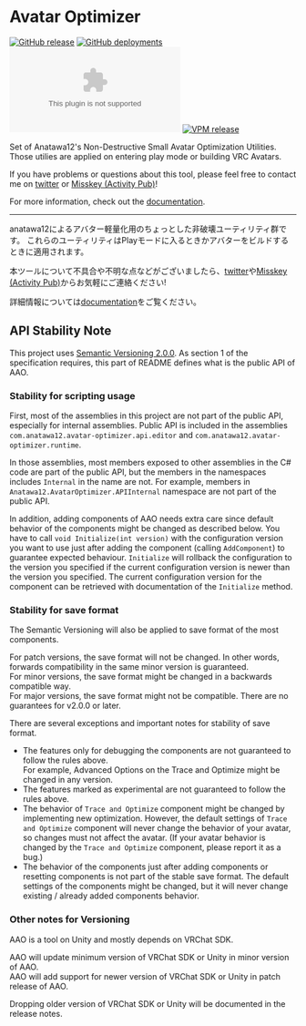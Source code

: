 Avatar Optimizer
====



[![GitHub release][shields-latest-release]][github-latest]
[![GitHub deployments][shields-deployment-master]][github-latest]
[![GitHub deployments][shields-deployment-vpm]][vpm-repository]
[![VPM release][shields-vpm]][vpm-repository]

[shields-latest-release]: https://img.shields.io/github/v/release/anatawa12/AvatarOptimizer?display_name=tag&sort=semver
[shields-deployment-vpm]: https://img.shields.io/github/deployments/anatawa12/AvatarOptimizer/vpm.anatawa12.com?label=VPM%20Deployment
[shields-deployment-master]: https://img.shields.io/github/deployments/anatawa12/AvatarOptimizer/master%20branch?label=Deployment
[shields-vpm]: https://img.shields.io/vpm/v/com.anatawa12.avatar-optimizer?repository_url=https%3A%2F%2Fvpm.anatawa12.com%2Fvpm.json

Set of Anatawa12's Non-Destructive Small Avatar Optimization Utilities.
Those utilies are applied on entering play mode or building VRC Avatars.

If you have problems or questions about this tool, please feel free to contact me on [twitter][twitter] or [Misskey (Activity Pub)][misskey]!

For more information, check out the [documentation].

---

anatawa12によるアバター軽量化用のちょっとした非破壊ユーティリティ群です。
これらのユーティリティはPlayモードに入るときかアバターをビルドするときに適用されます。

本ツールについて不具合や不明な点などがございましたら、[twitter][twitter]や[Misskey (Activity Pub)][misskey]からお気軽にご連絡ください!

詳細情報については[documentation][documentation-ja]をご覧ください。

[documentation]: https://vpm.anatawa12.com/avatar-optimizer/en/
[documentation-ja]: https://vpm.anatawa12.com/avatar-optimizer/ja/

[twitter]: https://go.anatawa12.com/twitter.vrchat
[misskey]: https://go.anatawa12.com/misskey.vrchat
[vpm-repository]: https://vpm.anatawa12.com/
[github-latest]: https://github.com/anatawa12/AvatarOptimizer/releases/latest

## API Stability Note

This project uses [Semantic Versioning 2.0.0](https://semver.org/spec/v2.0.0.html).
As section 1 of the specification requires, this part of README defines what is the public API of AAO.

### Stability for scripting usage

First, most of the assemblies in this project are not part of the public API, especially for internal assemblies.
Public API is included in the assemblies `com.anatawa12.avatar-optimizer.api.editor` and `com.anatawa12.avatar-optimizer.runtime`.

In those assemblies, most members exposed to other assemblies in the C# code are part of the public API,
but the members in the namespaces includes `Internal` in the name are not.
For example, members in `Anatawa12.AvatarOptimizer.APIInternal` namespace are not part of the public API.

In addition, adding components of AAO needs extra care since default behavior of the components might be changed as described below.
You have to call `void Initialize(int version)` with the configuration version you want to use just after adding the component (calling `AddComponent`) to guarantee expected behaviour.
`Initialize` will rollback the configuration to the version you specified if the current configuration version is newer than the version you specified.
The current configuration version for the component can be retrieved with documentation of the `Initialize` method.

### Stability for save format

The Semantic Versioning will also be applied to save format of the most components.

For patch versions, the save format will not be changed. In other words, forwards compatibility in the same minor version is guaranteed.\
For minor versions, the save format might be changed in a backwards compatible way.\
For major versions, the save format might not be compatible. There are no guarantees for v2.0.0 or later.

There are several exceptions and important notes for stability of save format.
- The features only for debugging the components are not guaranteed to follow the rules above.\
  For example, Advanced Options on the Trace and Optimize might be changed in any version.
- The features marked as experimental are not guaranteed to follow the rules above.
- The behavior of `Trace and Optimize` component might be changed by implementing new optimization.
  However, the default settings of `Trace and Optimize` component will never change the behavior of your avatar, so changes must not affect the avatar.
  (If your avatar behavior is changed by the `Trace and Optimize` component, please report it as a bug.)
- The behavior of the components just after adding components or resetting components is not part of the stable save format.
  The default settings of the components might be changed, but it will never change existing / already added components behavior.

### Other notes for Versioning

AAO is a tool on Unity and mostly depends on VRChat SDK.

AAO will update minimum version of VRChat SDK or Unity in minor version of AAO.\
AAO will add support for newer version of VRChat SDK or Unity in patch release of AAO.

Dropping older version of VRChat SDK or Unity will be documented in the release notes.
